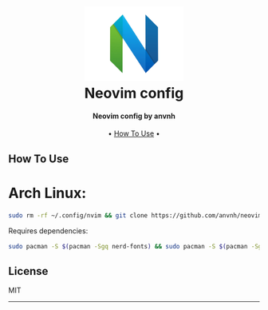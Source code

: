<h1 align="center">
  <br>
  <a href="https://obsidian.md/"><img src="/images/neovim.png" alt="Neovim" width="200"></a>
  <br>
	Neovim config
  <br>
</h1>

<h4 align="center">Neovim config by anvnh</h4>

<p align="center">
  • <a href="#how-to-use">How To Use</a> •
</p>

## How To Use
# Arch Linux: 
```sh
sudo rm -rf ~/.config/nvim && git clone https://github.com/anvnh/neovim-config.git -o origin ~/.config/nvim
```
Requires dependencies: 
```sh
sudo pacman -S $(pacman -Sgq nerd-fonts) && sudo pacman -S $(pacman -Sgq nodejs) && sudo pacman -S npm && sudo pacman -S unzip zip
```

## License

MIT

---
